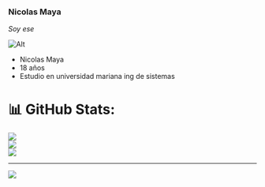 ### Nicolas Maya

*Soy*
_ese_

![Alt](https://assets.stickpng.com/thumbs/580b57fbd9996e24bc43c05d.png)

- Nicolas Maya
- 18 años
- Estudio en universidad mariana ing de sistemas

# 📊 GitHub Stats:
![](https://github-readme-stats.vercel.app/api?username=usernicolasmaya&theme=dark&hide_border=false&include_all_commits=false&count_private=false)<br/>
![](https://github-readme-streak-stats.herokuapp.com/?user=usernicolasmaya&theme=dark&hide_border=false)<br/>
![](https://github-readme-stats.vercel.app/api/top-langs/?username=usernicolasmaya&theme=dark&hide_border=false&include_all_commits=false&count_private=false&layout=compact)

---
[![](https://visitcount.itsvg.in/api?id=usernicolasmaya&icon=0&color=0)](https://visitcount.itsvg.in)

<!-- Proudly created with GPRM ( https://gprm.itsvg.in ) -->

<!---
usernicolasmaya/usernicolasmaya is a ✨ special ✨ repository because its `README.md` (this file) appears on your GitHub profile.
You can click the Preview link to take a look at your changes.
--->
